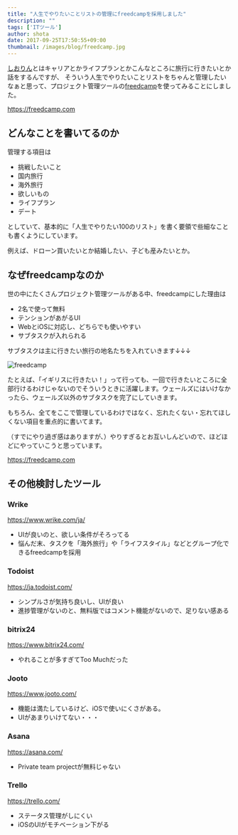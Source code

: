 ```yaml
---
title: "人生でやりたいことリストの管理にfreedcampを採用しました"
description: ""
tags: ['ITツール']
author: shota
date: 2017-09-25T17:50:55+09:00
thumbnail: /images/blog/freedcamp.jpg
---
```


[しおりん](https://www.facebook.com/shiori.sato.3762)とはキャリアとかライフプランとかこんなところに旅行に行きたいとか話をするんですが、
そういう人生でやりたいことリストをちゃんと管理したいなぁと思って、プロジェクト管理ツールの[freedcamp](https://freedcamp.com)を使ってみることにしました。

https://freedcamp.com


## どんなことを書いてるのか
管理する項目は

- 挑戦したいこと
- 国内旅行
- 海外旅行
- 欲しいもの
- ライフプラン
- デート

としていて、基本的に「人生でやりたい100のリスト」を書く要領で些細なことも書くようにしています。

例えば、ドローン買いたいとか結婚したい、子ども産みたいとか。

## なぜfreedcampなのか
世の中にたくさんプロジェクト管理ツールがある中、freedcampにした理由は

- 2名で使って無料
- テンションがあがるUI
- WebとiOSに対応し、どちらでも使いやすい
- サブタスクが入れられる

サブタスクは主に行きたい旅行の地名たちを入れていきます↓↓↓

![freedcamp](/images/blog/freedcamp.jpg)

たとえば、「イギリスに行きたい！」って行っても、一回で行きたいところに全部行けるわけじゃないのでそういうときに活躍します。ウェールズにはいけなかったら、ウェールズ以外のサブタスクを完了にしていきます。

<script data-ad-client="ca-pub-9971307452839678" async src="https://pagead2.googlesyndication.com/pagead/js/adsbygoogle.js"></script>

もちろん、全てをここで管理しているわけではなく、忘れたくない・忘れてほしくない項目を重点的に書いてます。

（すでにやり過ぎ感はありますが、）やりすぎるとお互いしんどいので、ほどほどにやっていこうと思っています。

https://freedcamp.com


## その他検討したツール
### Wrike

https://www.wrike.com/ja/

- UIが良いのと、欲しい条件がそろってる
- 悩んだ末、タスクを「海外旅行」や「ライフスタイル」などとグループ化できるfreedcampを採用

### Todoist

https://ja.todoist.com/

- シンプルさが気持ち良いし、UIが良い
- 進捗管理がないのと、無料版ではコメント機能がないので、足りない感ある


### bitrix24

https://www.bitrix24.com/

- やれることが多すぎてToo Muchだった

### Jooto

https://www.jooto.com/

- 機能は満たしているけど、iOSで使いにくさがある。
- UIがあまりいけてない・・・

### Asana

https://asana.com/


- Private team projectが無料じゃない

### Trello

https://trello.com/

- ステータス管理がしにくい
- iOSのUIがモチベーション下がる
